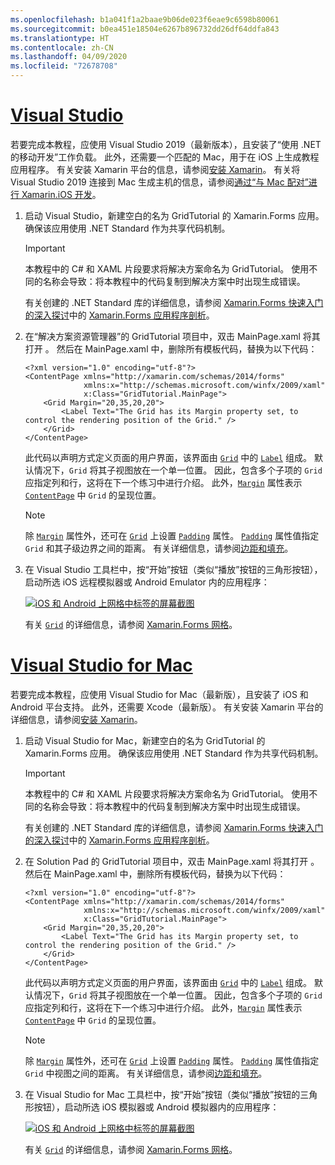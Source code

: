```yaml
---
ms.openlocfilehash: b1a041f1a2baae9b06de023f6eae9c6598b80061
ms.sourcegitcommit: b0ea451e18504e6267b896732dd26df64ddfa843
ms.translationtype: HT
ms.contentlocale: zh-CN
ms.lasthandoff: 04/09/2020
ms.locfileid: "72678708"
---
```

# <a name="visual-studio"></a>[Visual Studio](#tab/vswin)

若要完成本教程，应使用 Visual Studio 2019（最新版本），且安装了“使用 .NET 的移动开发”工作负载。 此外，还需要一个匹配的 Mac，用于在 iOS 上生成教程应用程序。 有关安装 Xamarin 平台的信息，请参阅[安装 Xamarin](~/get-started/installation/index.md)。 有关将 Visual Studio 2019 连接到 Mac 生成主机的信息，请参阅[通过“与 Mac 配对”进行 Xamarin.iOS 开发](~/ios/get-started/installation/windows/connecting-to-mac/index.md)。

1. 启动 Visual Studio，新建空白的名为 GridTutorial 的 Xamarin.Forms 应用。 确保该应用使用 .NET Standard 作为共享代码机制。

    > [!IMPORTANT]
    > 本教程中的 C# 和 XAML 片段要求将解决方案命名为 GridTutorial。 使用不同的名称会导致：将本教程中的代码复制到解决方案中时出现生成错误。

    有关创建的 .NET Standard 库的详细信息，请参阅 [Xamarin.Forms 快速入门的深入探讨](~/get-started/first-app/index.md)中的 [Xamarin.Forms 应用程序剖析](~/get-started/first-app/index.md)。

1. 在“解决方案资源管理器”的 GridTutorial 项目中，双击 MainPage.xaml 将其打开  。 然后在 MainPage.xaml 中，删除所有模板代码，替换为以下代码：

    ```xaml
    <?xml version="1.0" encoding="utf-8"?>
    <ContentPage xmlns="http://xamarin.com/schemas/2014/forms"
                 xmlns:x="http://schemas.microsoft.com/winfx/2009/xaml"
                 x:Class="GridTutorial.MainPage">
        <Grid Margin="20,35,20,20">
            <Label Text="The Grid has its Margin property set, to control the rendering position of the Grid." />
        </Grid>
    </ContentPage>
    ```

    此代码以声明方式定义页面的用户界面，该界面由 [`Grid`](xref:Xamarin.Forms.Grid) 中的 [`Label`](xref:Xamarin.Forms.Label) 组成。 默认情况下，`Grid` 将其子视图放在一个单一位置。 因此，包含多个子项的 `Grid` 应指定列和行，这将在下一个练习中进行介绍。 此外，[`Margin`](xref:Xamarin.Forms.View.Margin) 属性表示 [`ContentPage`](xref:Xamarin.Forms.ContentPage) 中 `Grid` 的呈现位置。

    > [!NOTE]
    > 除 [`Margin`](xref:Xamarin.Forms.View.Margin) 属性外，还可在 [`Grid`](xref:Xamarin.Forms.Grid) 上设置 [`Padding`](xref:Xamarin.Forms.Layout.Padding) 属性。 [`Padding`](xref:Xamarin.Forms.Layout.Padding) 属性值指定 `Grid` 和其子级边界之间的距离。 有关详细信息，请参阅[边距和填充](~/xamarin-forms/user-interface/layouts/margin-and-padding.md)。

1. 在 Visual Studio 工具栏中，按“开始”按钮（类似“播放”按钮的三角形按钮），启动所选 iOS 远程模拟器或 Android Emulator 内的应用程序：

    [![iOS 和 Android 上网格中标签的屏幕截图](../images/create-grid.png "包含标签的网格")](../images/create-grid-large.png#lightbox "包含标签的网格")

    有关 [`Grid`](xref:Xamarin.Forms.Grid) 的详细信息，请参阅 [Xamarin.Forms 网格](~/xamarin-forms/user-interface/layouts/grid.md)。

# <a name="visual-studio-for-mac"></a>[Visual Studio for Mac](#tab/vsmac)

若要完成本教程，应使用 Visual Studio for Mac（最新版），且安装了 iOS 和 Android 平台支持。 此外，还需要 Xcode（最新版）。 有关安装 Xamarin 平台的详细信息，请参阅[安装 Xamarin](~/get-started/installation/index.md)。

1. 启动 Visual Studio for Mac，新建空白的名为 GridTutorial 的 Xamarin.Forms 应用。 确保该应用使用 .NET Standard 作为共享代码机制。

    > [!IMPORTANT]
    > 本教程中的 C# 和 XAML 片段要求将解决方案命名为 GridTutorial。 使用不同的名称会导致：将本教程中的代码复制到解决方案中时出现生成错误。

    有关创建的 .NET Standard 库的详细信息，请参阅 [Xamarin.Forms 快速入门的深入探讨](~/get-started/first-app/index.md)中的 [Xamarin.Forms 应用程序剖析](~/get-started/first-app/index.md)。

1. 在 Solution Pad 的 GridTutorial 项目中，双击 MainPage.xaml 将其打开  。 然后在 MainPage.xaml 中，删除所有模板代码，替换为以下代码：

    ```xaml
    <?xml version="1.0" encoding="utf-8"?>
    <ContentPage xmlns="http://xamarin.com/schemas/2014/forms"
                 xmlns:x="http://schemas.microsoft.com/winfx/2009/xaml"
                 x:Class="GridTutorial.MainPage">
        <Grid Margin="20,35,20,20">
            <Label Text="The Grid has its Margin property set, to control the rendering position of the Grid." />
        </Grid>
    </ContentPage>
    ```

    此代码以声明方式定义页面的用户界面，该界面由 [`Grid`](xref:Xamarin.Forms.Grid) 中的 [`Label`](xref:Xamarin.Forms.Label) 组成。 默认情况下，`Grid` 将其子视图放在一个单一位置。 因此，包含多个子项的 `Grid` 应指定列和行，这将在下一个练习中进行介绍。 此外，[`Margin`](xref:Xamarin.Forms.View.Margin) 属性表示 [`ContentPage`](xref:Xamarin.Forms.ContentPage) 中 `Grid` 的呈现位置。

    > [!NOTE]
    > 除 [`Margin`](xref:Xamarin.Forms.View.Margin) 属性外，还可在 [`Grid`](xref:Xamarin.Forms.Grid) 上设置 [`Padding`](xref:Xamarin.Forms.Layout.Padding) 属性。 [`Padding`](xref:Xamarin.Forms.Layout.Padding) 属性值指定 `Grid` 中视图之间的距离。 有关详细信息，请参阅[边距和填充](~/xamarin-forms/user-interface/layouts/margin-and-padding.md)。

1. 在 Visual Studio for Mac 工具栏中，按“开始”按钮（类似“播放”按钮的三角形按钮），启动所选 iOS 模拟器或 Android 模拟器内的应用程序：

    [![iOS 和 Android 上网格中标签的屏幕截图](../images/create-grid.png "包含标签的网格")](../images/create-grid-large.png#lightbox "包含标签的网格")

    有关 [`Grid`](xref:Xamarin.Forms.Grid) 的详细信息，请参阅 [Xamarin.Forms 网格](~/xamarin-forms/user-interface/layouts/grid.md)。
